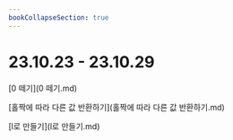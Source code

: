 ```yaml
---
bookCollapseSection: true
---
```

# 23.10.23 - 23.10.29

[0 떼기](0 떼기.md)

[홀짝에 따라 다른 값 반환하기](홀짝에 따라 다른 값 반환하기.md)

[l로 만들기](l로 만들기.md)